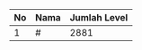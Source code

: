 | No | Nama            | Jumlah Level |
|----|-----------------|--------------|
| 1  | #    |    2881        |
